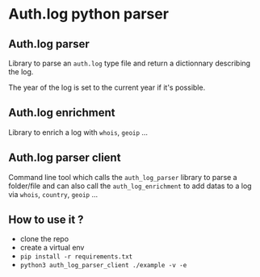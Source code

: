 # Auth.log python parser

## Auth.log parser

Library to parse an `auth.log` type file and return a dictionnary describing the log.

The year of the log is set to the current year if it's possible.

## Auth.log enrichment

Library to enrich a log with `whois`, `geoip` ...

## Auth.log parser client

Command line tool which calls the `auth_log_parser` library to parse a folder/file and can also call the 
`auth_log_enrichment` to add datas to a log via `whois`, `country`, `geoip` ...

## How to use it ?

* clone the repo
* create a virtual env
* `pip install -r requirements.txt`
* `python3 auth_log_parser_client ./example -v -e`
